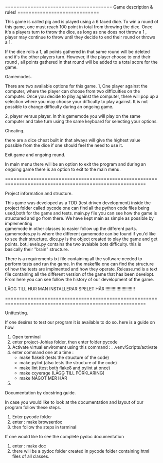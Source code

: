 
====================================== Game description & rules! =============================

This game is called pig and is played using a 6 faced dice. 
To win a round of this game, one must reach 100 point in total from throwing the dice.
Once it's a players turn to throw the dice, as long as one does not throw a 1 , 
player may continue to throw until they decide to end their round or throws a 1.

If the dice rolls a 1, all points gathered in that same round will be deleted and it's the 
other players turn.
However, if the player choose to end their round , all points gathered in that round will be added to 
a total score for the game.

Gamemodes. 

There are two available options for this game. 
1, One player against the computer, where the player can choose from two 
difficulties on the computer. Once you decide to play against the computer,
there will pop up a selection where you may choose your difficulty to play against.
It is not possible to change difficulty during an ongoing game.

2, player versus player. 
In this gamemode you will play on the same computer
and take turn using the same keyboard for selecting your options.

Cheating. 

there are a dice cheat built in that always will give the highest value possible
from the dice if one should feel the need to use it.

Exit game and ongoing round.

In main menu there will be an option to exit the program
and during an ongoing game there is an option to exit to the main menu. 

========================================================================================================

Project information and structure.

This game was developed as a TDD (test driven development) 
inside the project folder called pycode one can find all the python code files being used,both for the game and tests.
main.py file you can see how the game is structured and go from there. We have kept main as simple as possible by implementing    
gamemode in other classes to easier follow up the different parts. 
gamemodes.py is where the different gamemode can be found if you'd like to see their structure.
dice.py is the object created to play the game and get points. 
bot_levels.py contains the two avaiable bots difficulty. this is basically their "brain" structure.

There is a requirements txt file containing all the software needed to perform tests and run the game. 
In the makefile one can find the structure of how the tests are implmented and how they operate.
Release.md is a text file containing all the different version of the game that has been developt. From here you can see
follow the history of our development of the game. 

LÄGG TILL HUR MAN INSTALLERAR SPELET HÄR !!!!!!!!!!!!!!!!!!!!!!!!

========================================================================================================

Unittesting.

If one desires to test our program it is available to do so. here is a guide on how. 

1. Open terminal
2. enter project-Johias folder, then enter folder pycode
3. Activate virtual enviroment using this command :  . .venv/Scripts/activate
4. enter command one at a time : 
    - make flake8 (tests the structure of the code)
    - make pylint (also tests the structure of the code)
    - make lint (test both flake8 and pylint at once)
    - make coverage (LÄGG TILL FÖRKLARING)
    - make NÅGOT MER HÄR
5. 

Documentation by docstring guide.

In case you would like to look at the documentation and layout of our program follow these steps. 
1. Enter pycode folder
2. enter : make browserdoc
3. then follow the steps in terminal

If one would like to see the complete pydoc documentation
1. enter : make doc
2. there will be a pydoc folder created in pycode folder containing html files of all classes.







